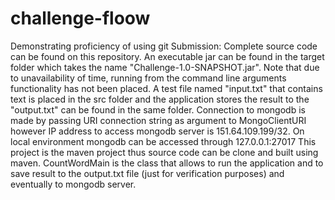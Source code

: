 # challenge-floow
Demonstrating proficiency of using git
Submission:
Complete source code can be found on this repository.
An executable jar can be found in the target folder which takes the name "Challenge-1.0-SNAPSHOT.jar". Note that due to unavailability of time, running from the command line arguments functionality has not been placed.
A test file named "input.txt" that contains text is placed in the src folder and the application stores the result to the "output.txt" can be found in the same folder.
Connection to mongodb is made by passing URI connection string as argument to MongoClientURI however IP address to access mongodb server is 151.64.109.199/32. On local environment mongodb can be accessed through 127.0.0.1:27017
This project is the maven project thus source code can be clone and built using maven.
CountWordMain is the class that allows to run the application and to save result to the output.txt file (just for verification purposes) and eventually to mongodb server.

